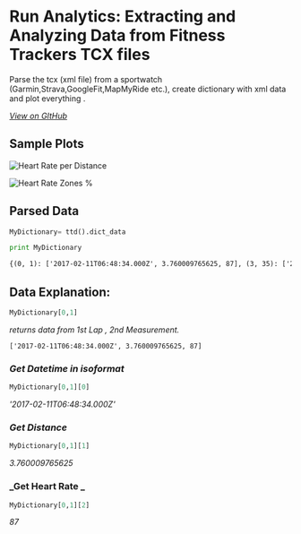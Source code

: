 # Run Analytics: Extracting and Analyzing Data from Fitness Trackers TCX files

Parse the tcx (xml file) from a sportwatch (Garmin,Strava,GoogleFit,MapMyRide etc.), create dictionary with xml data and plot everything .

*[View on GItHub](https://github.com/XarisA/runalysis)*

## Sample Plots

![Heart Rate per Distance](https://user-images.githubusercontent.com/3985557/165562301-cd274c3d-1e9f-4a6b-9f23-7b78494fb8a2.png)

![Heart Rate Zones %](https://user-images.githubusercontent.com/3985557/165562310-41c43e56-8d38-4018-94c6-3630c15f6c3d.png)

## Parsed Data

```python
MyDictionary= ttd().dict_data

print MyDictionary
```

```xml
{(0, 1): ['2017-02-11T06:48:34.000Z', 3.760009765625, 87], (3, 35): ['2017-02-11T07:03:19.000Z', 3395.360107421875, 160], (4, 36): ['2017-02-11T07:07:46.000Z', 4291.8798828125, 167], (0, 76): ['2017-02-11T06:48:16.000Z', 382.6600036621094, 149], (4, 66): ['2017-02-11T07:08:54.000Z', 4519.06005859375, 168], (1, 64): ['2017-02-11T06:55:04.000Z', 1740.800048828125, 168], (2, 78): ['2017-02-11T07:00:54.000Z', 2913.080078125, 170], (0, 98): ['2017-02-11T06:49:02.000Z', 532.0800170898438, 147], (3, 86): ['2017-02-11T07:06:20.000Z', 4001.5400390625, 171]...}
```

## Data Explanation:

```python
MyDictionary[0,1]
```
_returns data from 1st Lap , 2nd Measurement._

`['2017-02-11T06:48:34.000Z', 3.760009765625, 87]`

### _Get Datetime in isoformat_

```python
MyDictionary[0,1][0]
```

_'2017-02-11T06:48:34.000Z'_

### _Get Distance_

```python
MyDictionary[0,1][1]
```

_3.760009765625_

### _Get Heart Rate _

```python
MyDictionary[0,1][2]
```
_87_

